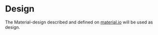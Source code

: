 # Design

The Material-design described and defined on [material.io](https://material.io) will be used as design.
